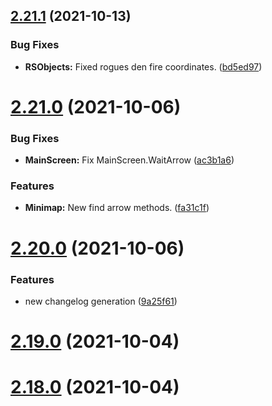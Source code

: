 ## [2.21.1](https://github.com/Torwent/WaspLib/compare/v2.21.0...v2.21.1) (2021-10-13)


### Bug Fixes

* **RSObjects:** Fixed rogues den fire coordinates. ([bd5ed97](https://github.com/Torwent/WaspLib/commit/bd5ed97d71b2059b152d973437ee2bd9a878a5d4))



# [2.21.0](https://github.com/Torwent/WaspLib/compare/v2.20.0...v2.21.0) (2021-10-06)


### Bug Fixes

* **MainScreen:** Fix MainScreen.WaitArrow ([ac3b1a6](https://github.com/Torwent/WaspLib/commit/ac3b1a67a4185f86ca270e2b168f70c19b401a90))


### Features

* **Minimap:** New find arrow methods. ([fa31c1f](https://github.com/Torwent/WaspLib/commit/fa31c1f42e050d6c69a7dc228c0ac3b0ba7327da))



# [2.20.0](https://github.com/Torwent/WaspLib/compare/v2.19.0...v2.20.0) (2021-10-06)


### Features

* new changelog generation ([9a25f61](https://github.com/Torwent/WaspLib/commit/9a25f61904c93f4b37c38b718e645c3969b5f4b0))



# [2.19.0](https://github.com/Torwent/WaspLib/compare/v2.18.0...v2.19.0) (2021-10-04)



# [2.18.0](https://github.com/Torwent/WaspLib/compare/v2.17.0...v2.18.0) (2021-10-04)



